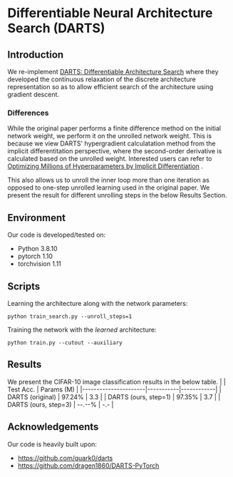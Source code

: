 # Differentiable Neural Architecture Search (DARTS)

## Introduction
We re-implement [DARTS: Differentiable Architecture Search](https://arxiv.org/abs/1806.09055) where
they developed the continuous relaxation of the discrete architecture representation so as to allow 
efficient search of the architecture using gradient descent.

### Differences
While the original paper performs a finite difference method on the initial network weight, 
we perform it on the unrolled network weight.
This is because we view DARTS' hypergradient calculatation method from the implicit differentitation
perspective, where the second-order derivative is calculated based on the unrolled weight.
Interested users can refer to 
[Optimizing Millions of Hyperparameters by Implicit Differentiation](https://arxiv.org/pdf/1911.02590)
.

This also allows us to unroll the inner loop more than one iteration as opposed to one-step unrolled
learning used in the original paper. We present the result for different unrolling steps in the 
below Results Section.


## Environment
Our code is developed/tested on:

- Python 3.8.10
- pytorch 1.10
- torchvision 1.11

## Scripts
Learning the architecture along with the network parameters:
```
python train_search.py --unroll_steps=1
```
Training the network with the *learned* architecture:
```
python train.py --cutout --auxiliary
```

## Results
We present the CIFAR-10 image classification results in the below table.
|                      | Test Acc. | Params (M) |
|----------------------|-----------|------------|
| DARTS (original)     | 97.24%    | 3.3        |
| DARTS (ours, step=1) | 97.35%    | 3.7        |
| DARTS (ours, step=3) | --.--%    | -.-        |

## Acknowledgements
Our code is heavily built upon:
- https://github.com/quark0/darts
- https://github.com/dragen1860/DARTS-PyTorch